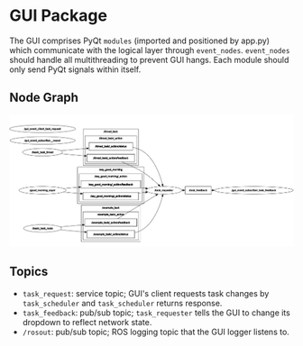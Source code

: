 # GUI Package
The GUI comprises PyQt `modules` (imported and positioned by app.py) which
communicate with the logical layer through `event_nodes`. `event_nodes` should
handle all multithreading to prevent GUI hangs. Each module should only send
PyQt signals within itself.

## Node Graph
![GUI Node Graph](images/GUINetwork.png)

## Topics
- `task_request`: service topic; GUI's client requests task changes by
`task_scheduler` and `task_scheduler` returns response.
- `task_feedback`: pub/sub topic; `task_requester` tells the GUI to change its
dropdown to reflect network state.
- `/rosout`: pub/sub topic; ROS logging topic that the GUI logger listens to.
